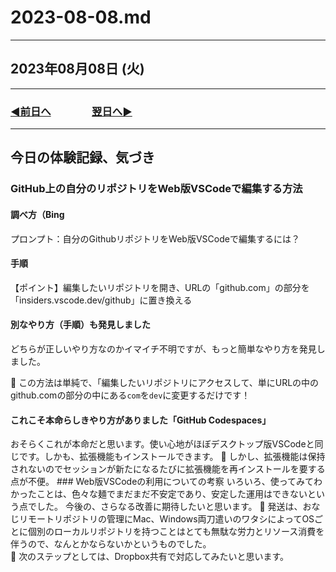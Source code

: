 # 2023-08-08.md

---

## 2023年08月08日 (火)

---

### [◀️前日へ](https://github.com/yuasys/chatty-journal/blob/main/2023/08/2023-08-07.md)&emsp;&emsp;&emsp;&emsp;[翌日へ▶️](https://github.com/yuasys/chatty-journal/blob/main/2023/08/2023-08-09.md)

---

## 今日の体験記録、気づき

### GitHub上の自分のリポジトリをWeb版VSCodeで編集する方法

#### 調べ方（Bing

プロンプト：自分のGithubリポジトリをWeb版VSCodeで編集するには？

#### 手順

【ポイント】編集したいリポジトリを開き、URLの「github.com」の部分を「insiders.vscode.dev/github」に置き換える

#### 別なやり方（手順）も発見しました

どちらが正しいやり方なのかイマイチ不明ですが、もっと簡単なやり方を発見しました。  

📌 この方法は単純で、「編集したいリポジトリにアクセスして、単にURLの中のgithub.comの部分の中にある`com`を`dev`に変更するだけです！

#### これこそ本命らしきやり方がありました「GitHub Codespaces」

おそらくこれが本命だと思います。使い心地がほぼデスクトップ版VSCodeと同じです。しかも、拡張機能もインストールできます。  📌 しかし、拡張機能は保持されないのでセッションが新たになるたびに拡張機能を再インストールを要する点が不便。 ### Web版VSCodeの利用についての考察 いろいろ、使ってみてわかったことは、色々な麺でまだまだ不安定であり、安定した運用はできないという点でした。  今後の、さらなる改善に期待したいと思います。  📌 発送は、おなじリモートリポジトリの管理にMac、Windows両刀遣いのワタシによってOSごとに個別のローカルリポジトリを持つことはとても無駄な労力とリソース消費を伴うので、なんとかならないかというものでした。  
📌 次のステップとしては、Dropbox共有で対応してみたいと思います。

